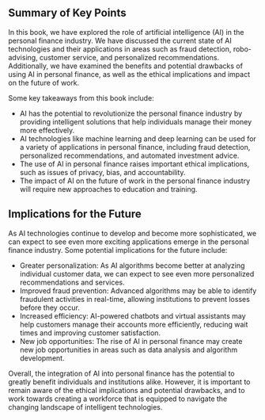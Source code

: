 
Summary of Key Points
---------------------

In this book, we have explored the role of artificial intelligence (AI) in the personal finance industry. We have discussed the current state of AI technologies and their applications in areas such as fraud detection, robo-advising, customer service, and personalized recommendations. Additionally, we have examined the benefits and potential drawbacks of using AI in personal finance, as well as the ethical implications and impact on the future of work.

Some key takeaways from this book include:

* AI has the potential to revolutionize the personal finance industry by providing intelligent solutions that help individuals manage their money more effectively.
* AI technologies like machine learning and deep learning can be used for a variety of applications in personal finance, including fraud detection, personalized recommendations, and automated investment advice.
* The use of AI in personal finance raises important ethical implications, such as issues of privacy, bias, and accountability.
* The impact of AI on the future of work in the personal finance industry will require new approaches to education and training.

Implications for the Future
---------------------------

As AI technologies continue to develop and become more sophisticated, we can expect to see even more exciting applications emerge in the personal finance industry. Some potential implications for the future include:

* Greater personalization: As AI algorithms become better at analyzing individual customer data, we can expect to see even more personalized recommendations and services.
* Improved fraud prevention: Advanced algorithms may be able to identify fraudulent activities in real-time, allowing institutions to prevent losses before they occur.
* Increased efficiency: AI-powered chatbots and virtual assistants may help customers manage their accounts more efficiently, reducing wait times and improving customer satisfaction.
* New job opportunities: The rise of AI in personal finance may create new job opportunities in areas such as data analysis and algorithm development.

Overall, the integration of AI into personal finance has the potential to greatly benefit individuals and institutions alike. However, it is important to remain aware of the ethical implications and potential drawbacks, and to work towards creating a workforce that is equipped to navigate the changing landscape of intelligent technologies.